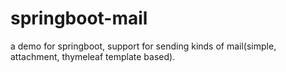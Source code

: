 # springboot-mail
a demo for springboot, support for sending kinds of mail(simple, attachment, thymeleaf template based).
